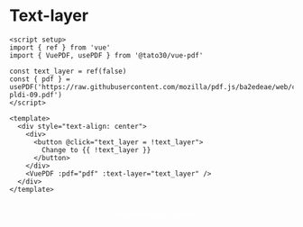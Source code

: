 # Text-layer

```vue
<script setup>
import { ref } from 'vue'
import { VuePDF, usePDF } from '@tato30/vue-pdf'

const text_layer = ref(false)
const { pdf } = usePDF('https://raw.githubusercontent.com/mozilla/pdf.js/ba2edeae/web/compressed.tracemonkey-pldi-09.pdf')
</script>

<template>
  <div style="text-align: center">
    <div>
      <button @click="text_layer = !text_layer">
        Change to {{ !text_layer }}
      </button>
    </div>
    <VuePDF :pdf="pdf" :text-layer="text_layer" />
  </div>
</template>
```
<script setup>
import { ref } from 'vue'
import { VuePDF, usePDF } from '@tato30/vue-pdf'

const text_layer = ref(false)
const { pdf } = usePDF('https://raw.githubusercontent.com/mozilla/pdf.js/ba2edeae/web/compressed.tracemonkey-pldi-09.pdf')
</script>

<div style="text-align: center">
  <div>
    <button class="button-example" @click="text_layer = !text_layer">
      Change to <strong>{{ !text_layer }}</strong>
    </button>
  </div>
  <VuePDF :pdf="pdf" :text-layer="text_layer" />
</div>

<style>
.button-example {
  background-color: var(--c-brand);
  color: white;
  padding: 10px;
  margin: 7px;
  border-radius: 2px;
  border: none;
}
</style>